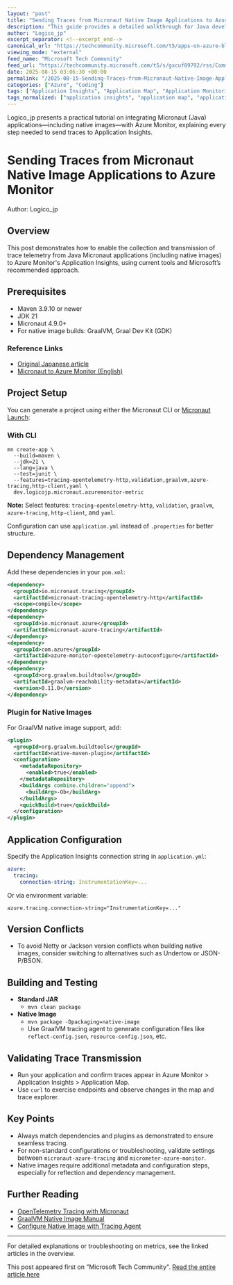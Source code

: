 ```yaml
---
layout: "post"
title: "Sending Traces from Micronaut Native Image Applications to Azure Monitor"
description: "This guide provides a detailed walkthrough for Java developers on configuring Micronaut applications (including native images) to send trace data to Azure Monitor’s Application Insights. It covers prerequisites, project setup with Maven and the Micronaut CLI, dependency management for Azure tracing, handling GraalVM-specific requirements, and techniques for validating trace transmission in an Azure cloud context."
author: "Logico_jp"
excerpt_separator: <!--excerpt_end-->
canonical_url: "https://techcommunity.microsoft.com/t5/apps-on-azure-blog/send-traces-from-micronaut-native-image-applications-to-azure/ba-p/4443791"
viewing_mode: "external"
feed_name: "Microsoft Tech Community"
feed_url: "https://techcommunity.microsoft.com/t5/s/gxcuf89792/rss/Community"
date: 2025-08-15 03:06:30 +00:00
permalink: "/2025-08-15-Sending-Traces-from-Micronaut-Native-Image-Applications-to-Azure-Monitor.html"
categories: ["Azure", "Coding"]
tags: ["Application Insights", "Application Map", "Application Monitoring", "Azure", "Azure Monitor", "Azure Monitor Opentelemetry Autoconfigure", "Cloud Observability", "Coding", "Community", "Dependency Management", "GraalVM", "Java", "Maven", "Micronaut", "Micronaut Azure Tracing", "Native Image", "OpenTelemetry", "Tracing"]
tags_normalized: ["application insights", "application map", "application monitoring", "azure", "azure monitor", "azure monitor opentelemetry autoconfigure", "cloud observability", "coding", "community", "dependency management", "graalvm", "java", "maven", "micronaut", "micronaut azure tracing", "native image", "opentelemetry", "tracing"]
---
```


Logico_jp presents a practical tutorial on integrating Micronaut (Java) applications—including native images—with Azure Monitor, explaining every step needed to send traces to Application Insights.<!--excerpt_end-->

# Sending Traces from Micronaut Native Image Applications to Azure Monitor

Author: Logico_jp

## Overview

This post demonstrates how to enable the collection and transmission of trace telemetry from Java Micronaut applications (including native images) to Azure Monitor's Application Insights, using current tools and Microsoft’s recommended approach.

## Prerequisites

- Maven 3.9.10 or newer
- JDK 21
- Micronaut 4.9.0+
- For native image builds: GraalVM, Graal Dev Kit (GDK)

### Reference Links

- [Original Japanese article](https://logico-jp.dev/2025/07/24/send-traces-from-micronaut-applications-to-azure-monitor/)
- [Micronaut to Azure Monitor (English)](https://techcommunity.microsoft.com/blog/appsonazureblog/send-metricstraceslogs-from-micronaut-native-image-applications-to-azure-monitor/4443735)

## Project Setup

You can generate a project using either the Micronaut CLI or [Micronaut Launch](https://micronaut.io/launch/):

### With CLI

```
mn create-app \
  --build=maven \
  --jdk=21 \
  --lang=java \
  --test=junit \
  --features=tracing-opentelemetry-http,validation,graalvm,azure-tracing,http-client,yaml \
  dev.logicojp.micronaut.azuremonitor-metric
```

**Note:** Select features: `tracing-opentelemetry-http`, `validation`, `graalvm`, `azure-tracing`, `http-client`, and `yaml`.

Configuration can use `application.yml` instead of `.properties` for better structure.

## Dependency Management

Add these dependencies in your `pom.xml`:

```xml
<dependency>
  <groupId>io.micronaut.tracing</groupId>
  <artifactId>micronaut-tracing-opentelemetry-http</artifactId>
  <scope>compile</scope>
</dependency>
<dependency>
  <groupId>io.micronaut.azure</groupId>
  <artifactId>micronaut-azure-tracing</artifactId>
</dependency>
<dependency>
  <groupId>com.azure</groupId>
  <artifactId>azure-monitor-opentelemetry-autoconfigure</artifactId>
</dependency>
<dependency>
  <groupId>org.graalvm.buildtools</groupId>
  <artifactId>graalvm-reachability-metadata</artifactId>
  <version>0.11.0</version>
</dependency>
```

### Plugin for Native Images

For GraalVM native image support, add:

```xml
<plugin>
  <groupId>org.graalvm.buildtools</groupId>
  <artifactId>native-maven-plugin</artifactId>
  <configuration>
    <metadataRepository>
      <enabled>true</enabled>
    </metadataRepository>
    <buildArgs combine.children="append">
      <buildArg>-Ob</buildArg>
    </buildArgs>
    <quickBuild>true</quickBuild>
  </configuration>
</plugin>
```

## Application Configuration

Specify the Application Insights connection string in `application.yml`:

```yaml
azure:
  tracing:
    connection-string: InstrumentationKey=...
```

Or via environment variable:

```
azure.tracing.connection-string="InstrumentationKey=..."
```

## Version Conflicts

- To avoid Netty or Jackson version conflicts when building native images, consider switching to alternatives such as Undertow or JSON-P/BSON.

## Building and Testing

- **Standard JAR**
  - `mvn clean package`
- **Native Image**
  - `mvn package -Dpackaging=native-image`
  - Use GraalVM tracing agent to generate configuration files like `reflect-config.json`, `resource-config.json`, etc.

## Validating Trace Transmission

- Run your application and confirm traces appear in Azure Monitor > Application Insights > Application Map.
- Use `curl` to exercise endpoints and observe changes in the map and trace explorer.

## Key Points

- Always match dependencies and plugins as demonstrated to ensure seamless tracing.
- For non-standard configurations or troubleshooting, validate settings between `micronaut-azure-tracing` and `micrometer-azure-monitor`.
- Native images require additional metadata and configuration steps, especially for reflection and dependency management.

## Further Reading

- [OpenTelemetry Tracing with Micronaut](https://guides.micronaut.io/latest/micronaut-cloud-trace-oci-maven-java.html)
- [GraalVM Native Image Manual](https://www.graalvm.org/latest/reference-manual/native-image/)
- [Configure Native Image with Tracing Agent](https://www.graalvm.org/latest/reference-manual/native-image/guides/configure-with-tracing-agent/)

---

For detailed explanations or troubleshooting on metrics, see the linked articles in the overview.

This post appeared first on "Microsoft Tech Community". [Read the entire article here](https://techcommunity.microsoft.com/t5/apps-on-azure-blog/send-traces-from-micronaut-native-image-applications-to-azure/ba-p/4443791)

